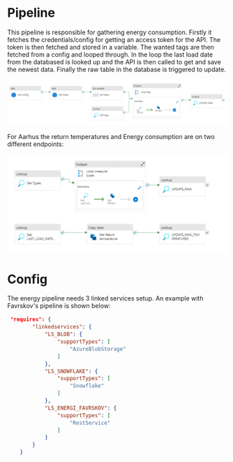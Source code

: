 # Pipeline

This pipeline is responsible for gathering energy consumption. Firstly it fetches the credentials/config for getting an access token for the API. The token is then fetched and stored in a variable. The wanted tags are then fetched from a config and looped through. In the loop the last load date from the databased is looked up and the API is then called to get  and save the newest data. Finally the raw table in the database is triggered to update. 

![Pipeline](../assets/PL_ENERGY_FAVRSKOV.png)

For Aarhus the return temperatures and Energy consumption are on two different endpoints:

![Pipeline](../assets/PL_ENERGY_AARHUS.png)
# Config
The energy pipeline needs 3 linked services setup. An example with Favrskov's pipeline is shown below:


```json
 "requires": {
        "linkedservices": {
            "LS_BLOB": {
                "supportTypes": [
                    "AzureBlobStorage"
                ]
            },
            "LS_SNOWFLAKE": {
                "supportTypes": [
                    "Snowflake"
                ]
            },
            "LS_ENERGI_FAVRSKOV": {
                "supportTypes": [
                    "RestService"
                ]
            }
        }
    }
```



